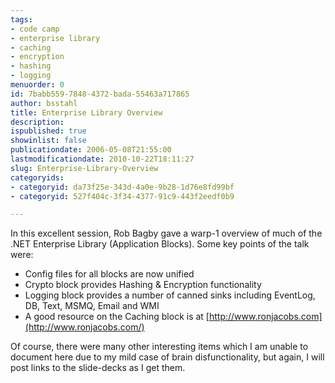 ```yaml
---
tags:
- code camp
- enterprise library
- caching
- encryption
- hashing
- logging
menuorder: 0
id: 7babb559-7848-4372-bada-55463a717865
author: bsstahl
title: Enterprise Library Overview
description: 
ispublished: true
showinlist: false
publicationdate: 2006-05-08T21:55:00
lastmodificationdate: 2010-10-22T18:11:27
slug: Enterprise-Library-Overview
categoryids:
- categoryid: da73f25e-343d-4a0e-9b28-1d76e8fd99bf
- categoryid: 527f404c-3f34-4377-91c9-443f2eedf0b9

---
```


In this excellent session, Rob Bagby gave a warp-1 overview of much of the .NET Enterprise Library (Application Blocks). Some key points of the talk were:

- Config files for all blocks are now unified
- Crypto block provides Hashing & Encryption functionality
- Logging block provides a number of canned sinks including EventLog, DB, Text, MSMQ, Email and WMI
- A good resource on the Caching block is at [http://www.ronjacobs.com](http://www.ronjacobs.com/)


Of course, there were many other interesting items which I am unable to document here due to my mild case of brain disfunctionality, but again, I will post links to the slide-decks as I get them.


